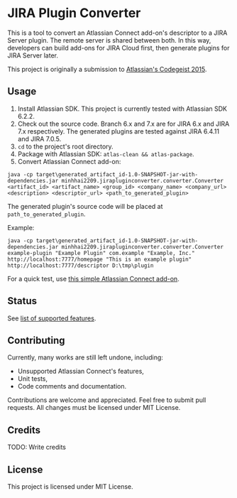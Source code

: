# JIRA Plugin Converter

This is a tool to convert an Atlassian Connect add-on's descriptor to a JIRA Server plugin. The remote server is shared between both. In this way, developers can build add-ons for JIRA Cloud first, then generate plugins for JIRA Server later.

This project is originally a submission to [Atlassian's Codegeist 2015](http://devpost.com/software/plugin-generator-from-atlassian-connect-to-jira-server-srdgvc).

## Usage

1. Install Atlassian SDK. This project is currently tested with Atlassian SDK 6.2.2.
2. Check out the source code. Branch 6.x and 7.x are for JIRA 6.x and JIRA 7.x respectively. The generated plugins are tested against JIRA 6.4.11 and JIRA 7.0.5.
3. `cd` to the project's root directory.
4. Package with Atlassian SDK: `atlas-clean && atlas-package`.
5. Convert Atlassian Connect add-on:

`java -cp target\generated_artifact_id-1.0-SNAPSHOT-jar-with-dependencies.jar minhhai2209.jirapluginconverter.converter.Converter <artifact_id> <artifact_name> <group_id> <company_name> <company_url> <description> <descriptor_url> <path_to_generated_plugin>`

The generated plugin's source code will be placed at `path_to_generated_plugin`.

Example:

`java -cp target\generated_artifact_id-1.0-SNAPSHOT-jar-with-dependencies.jar minhhai2209.jirapluginconverter.converter.Converter example-plugin "Example Plugin" com.example "Example, Inc." http://localhost:7777/homepage "This is an example plugin" http://localhost:7777/descriptor D:\tmp\plugin`

For a quick test, use [this simple Atlassian Connect add-on](https://github.com/minhhai2209/jira-plugin-converter-demo).

## Status

See [list of supported features](https://github.com/minhhai2209/jira-plugin-converter/wiki/Features).

## Contributing

Currently, many works are still left undone, including:
* Unsupported Atlassian Connect's features,
* Unit tests,
* Code comments and documentation.

Contributions are welcome and appreciated. Feel free to submit pull requests. All changes must be licensed under MIT License.

## Credits

TODO: Write credits

## License

This project is licensed under MIT License.